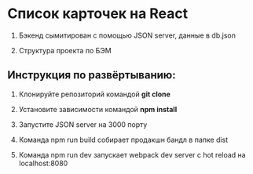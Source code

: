 # Список карточек на React

1. Бэкенд сымитирован с помощью JSON server, данные в db.json

2. Структура проекта по БЭМ

## Инструкция по развёртыванию:

1) Клонируйте репозиторий командой **git clone**

2) Установите зависимости командой **npm install**

3) Запустите JSON server на 3000 порту

4) Команда npm run build собирает продакшн бандл в папке dist

5) Команда npm run dev запускает webpack dev server с hot reload на localhost:8080
